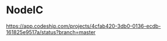 # NodeIC

https://app.codeship.com/projects/4cfab420-3db0-0136-ecdb-161825e9517a/status?branch=master
